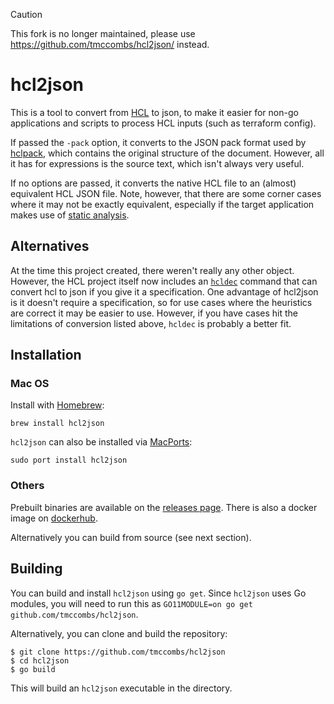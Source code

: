 > [!CAUTION]
> This fork is no longer maintained, please use https://github.com/tmccombs/hcl2json/ instead.

# hcl2json

This is a tool to convert from [HCL](https://github.com/hashicorp/hcl2/blob/master/hcl/hclsyntax/spec.md) to json, to make it
easier for non-go applications and scripts to process HCL inputs (such as terraform config).

If passed the `-pack` option, it converts to the JSON pack format used by
[hclpack](https://godoc.org/github.com/hashicorp/hcl2/hclpack), which contains the original structure of the document. However,
all it has for expressions is the source text, which isn't always very useful.

If no options are passed, it converts the native HCL file to an (almost) equivalent HCL JSON file. Note, however, that there are
some corner cases where it may not be exactly equivalent, especially if the target application makes use of [static
analysis](https://github.com/hashicorp/hcl2/blob/master/hcl/hclsyntax/spec.md#static-analysis).

## Alternatives

At the time this project created, there weren't really any other object.  However, the HCL project itself now includes an
[`hcldec`](https://github.com/hashicorp/hcl/tree/main/cmd/hcldec) command that can convert hcl to json if you give it a
specification. One advantage of hcl2json is it doesn't require a specification, so for use cases where the heuristics are correct
it may be easier to use. However, if you have cases hit the limitations of conversion listed above, `hcldec` is probably a
better fit.

## Installation

### Mac OS

Install with [Homebrew](https://formulae.brew.sh/formula/hcl2json):
```shell
brew install hcl2json
```

`hcl2json` can also be installed via [MacPorts](https://ports.macports.org/port/hcl2json/):
```shell
sudo port install hcl2json
```

### Others

Prebuilt binaries are available on the [releases page](https://github.com/tmccombs/hcl2json/releases). There is also a docker image on [dockerhub](https://hub.docker.com/r/tmccombs/hcl2json).

Alternatively you can build from source (see next section).

## Building

You can build and install `hcl2json` using `go get`. Since `hcl2json` uses Go modules, you will need to run this as
`GO11MODULE=on go get github.com/tmccombs/hcl2json`.

Alternatively, you can clone and build the repository:

```
$ git clone https://github.com/tmccombs/hcl2json
$ cd hcl2json
$ go build
```

This will build an `hcl2json` executable in the directory.
